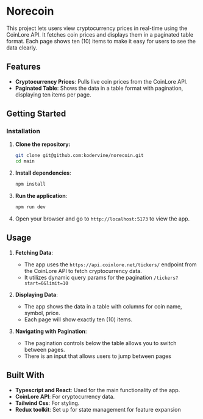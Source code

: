 # Norecoin

This project lets users view cryptocurrency prices in real-time using the CoinLore API. It fetches coin prices and displays them in a paginated table format. Each page shows ten (10) items to make it easy for users to see the data clearly.

## Features

- **Cryptocurrency Prices**: Pulls live coin prices from the CoinLore API.
- **Paginated Table**: Shows the data in a table format with pagination, displaying ten items per page.

## Getting Started

### Installation

1. **Clone the repository:**

   ```bash
   git clone git@github.com:kodervine/norecoin.git
   cd main
   ```

2. **Install dependencies**:

   ```bash
   npm install
   ```

3. **Run the application**:

   ```bash
   npm run dev
   ```

4. Open your browser and go to `http://localhost:5173` to view the app.

## Usage

1. **Fetching Data**:

   - The app uses the `https://api.coinlore.net/tickers/` endpoint from the CoinLore API to fetch cryptocurrency data.
   - It utilizes dynamic query params for the pagination `/tickers?start=0&limit=10`

2. **Displaying Data**:

   - The app shows the data in a table with columns for coin name, symbol, price.
   - Each page will show exactly ten (10) items.

3. **Navigating with Pagination**:
   - The pagination controls below the table allows you to switch between pages.
   - There is an input that allows users to jump between pages

## Built With

- **Typescript and React**: Used for the main functionality of the app.
- **CoinLore API**: For cryptocurrency data.
- **Tailwind Css**: For styling.
- **Redux toolkit**: Set up for state management for feature expansion
